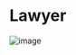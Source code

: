 # Lawyer
![image](https://github.com/Hongxiang29/Lawyer/assets/162286627/2dd85c6c-5bb9-4cd4-8958-d90df011154e)
